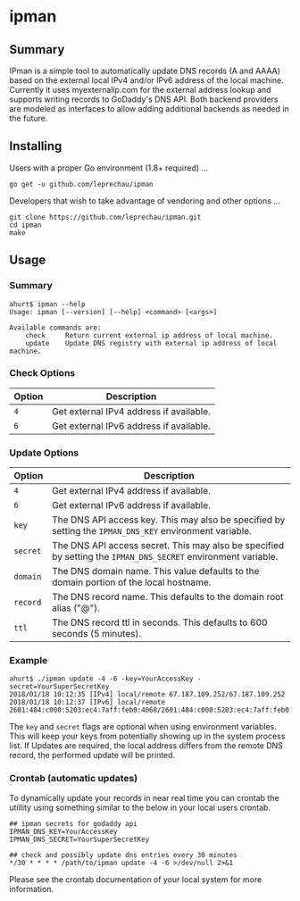 # ipman

## Summary

IPman is a simple tool to automatically update DNS records (A and AAAA) based on the external local IPv4 and/or IPv6 address of the local machine.  Currently it uses myexternalip.com for the external address lookup and supports writing records to GoDaddy's DNS API.  Both backend providers are modeled as interfaces to allow adding additional backends as needed in the future.

## Installing

Users with a proper Go environment (1.8+ required) ...

```
go get -u github.com/leprechau/ipman
```

Developers that wish to take advantage of vendoring and other options ...

```
git clone https://github.com/leprechau/ipman.git
cd ipman
make
```

## Usage

### Summary

```
ahurt$ ipman --help
Usage: ipman [--version] [--help] <command> [<args>]

Available commands are:
    check     Return current external ip address of local machine.
    update    Update DNS registry with external ip address of local machine.
```

### Check Options

| Option | Description |
|--------|-------------|
| `4`   | Get external IPv4 address if available.
| `6`   | Get external IPv6 address if available.

### Update Options

| Option    | Description |
|-----------|-------------|
| `4`      | Get external IPv4 address if available.
| `6`      | Get external IPv6 address if available.
| `key`    | The DNS API access key.  This may also be specified by setting the `IPMAN_DNS_KEY` environment variable.
| `secret` | The DNS API access secret.  This may also be specified by setting the `IPMAN_DNS_SECRET` environment variable.
| `domain` | The DNS domain name. This value defaults to the domain portion of the local hostname.
| `record` | The DNS record name. This defaults to the domain root alias ("@").
| `ttl`    | The DNS record ttl in seconds.  This defaults to 600 seconds (5 minutes).

### Example

```
ahurt$ ./ipman update -4 -6 -key=YourAccessKey -secret=YourSuperSecretKey
2018/01/18 10:12:35 [IPv4] local/remote 67.187.109.252/67.187.109.252
2018/01/18 10:12:37 [IPv6] local/remote 2601:484:c000:5203:ec4:7aff:feb0:4068/2601:484:c000:5203:ec4:7aff:feb0:4068
```

The `key` and `secret` flags are optional when using environment variables.  This will keep your keys from potentially showing up in the system process list.  If Updates are required, the local address differs from the remote DNS record, the performed update will be printed.

### Crontab (automatic updates)

To dynamically update your records in near real time you can crontab the utillity using something similar to the below in your local users crontab.

```
## ipman secrets for godaddy api
IPMAN_DNS_KEY=YourAccessKey
IPMAN_DNS_SECRET=YourSuperSecretKey

## check and possibly update dns entries every 30 minutes
*/30 * * * * /path/to/ipman update -4 -6 >/dev/null 2>&1
```

Please see the crontab documentation of your local system for more information.


